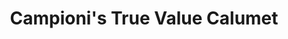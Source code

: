 ---
title: "Campioni's True Value Calumet"
url: /calumet/campionis-true-value-calumet/
shop: hardware
---